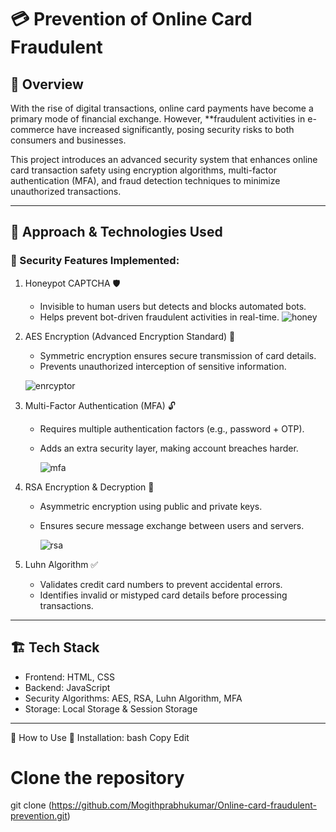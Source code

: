 # 💳 Prevention of Online Card Fraudulent

## 📌 Overview
With the rise of digital transactions, online card payments have become a primary mode of financial exchange. However, **fraudulent activities in e-commerce have increased significantly, posing security risks to both consumers and businesses.  

This project introduces an advanced security system that enhances online card transaction safety using encryption algorithms, multi-factor authentication (MFA), and fraud detection techniques to minimize unauthorized transactions.

---

## 🚀 Approach & Technologies Used

### 🔐 Security Features Implemented:
1. Honeypot CAPTCHA 🛡  
   - Invisible to human users but detects and blocks automated bots.
   - Helps prevent bot-driven fraudulent activities in real-time.
     ![honey](https://github.com/user-attachments/assets/ded0993b-f23f-4355-b694-60f6bb0d2982)


2. AES Encryption (Advanced Encryption Standard) 🔑  
   - Symmetric encryption ensures secure transmission of card details.
   - Prevents unauthorized interception of sensitive information.
     
    ![enrcyptor](https://github.com/user-attachments/assets/60d0a14c-ac33-45b3-9902-ed32a1fa23cf)

3. Multi-Factor Authentication (MFA) 🔓  
   - Requires multiple authentication factors (e.g., password + OTP).
   - Adds an extra security layer, making account breaches harder.
     
     ![mfa](https://github.com/user-attachments/assets/ed84dbec-e161-4d8f-8e9a-705b07d6bc99)


4. RSA Encryption & Decryption 🔐  
   - Asymmetric encryption using public and private keys.
   - Ensures secure message exchange between users and servers.
     
     ![rsa](https://github.com/user-attachments/assets/33bf471d-2337-4ebf-b54d-ebb550ede6f3)

    
5. Luhn Algorithm ✅  
   - Validates credit card numbers to prevent accidental errors.
   - Identifies invalid or mistyped card details before processing transactions.
     
---

## 🏗 Tech Stack
- Frontend: HTML, CSS
- Backend: JavaScript  
- Security Algorithms: AES, RSA, Luhn Algorithm, MFA  
- Storage: Local Storage & Session Storage  

---

🔧 How to Use
🔽 Installation:
bash
Copy
Edit
# Clone the repository
git clone (https://github.com/Mogithprabhukumar/Online-card-fraudulent-prevention.git)






